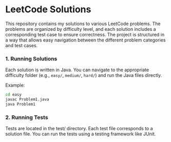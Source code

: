 # LeetCode Solutions

This repository contains my solutions to various LeetCode problems. The problems are organized by difficulty level, and each solution includes a corresponding test case to ensure correctness. The project is structured in a way that allows easy navigation between the different problem categories and test cases.

### 1. Running Solutions
Each solution is written in Java. You can navigate to the appropriate difficulty folder (e.g., `easy/`, `medium/`, `hard/`) and run the Java files directly.

Example:
```bash
cd easy
javac Problem1.java
java Problem1
```

### 2. Running Tests
Tests are located in the test/ directory. Each test file corresponds to a solution file. You can run the tests using a testing framework like JUnit.

